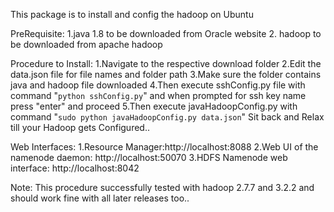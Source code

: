 This package is to install and config the hadoop on Ubuntu

PreRequisite:
  1.java 1.8 to be downloaded from Oracle website
  2. hadoop to be downloaded from apache hadoop
  
Procedure to Install:
  1.Navigate to the respective download folder
  2.Edit the data.json file for file names and folder path
  3.Make sure the folder contains java and hadoop file downloaded
  4.Then execute sshConfig.py file with command "```python sshConfig.py```" and when prompted for ssh key name press "enter" and proceed
  5.Then execute javaHadoopConfig.py with command "```sudo python javaHadoopConfig.py data.json```"
  Sit back and Relax till your Hadoop gets Configured..
  
  Web Interfaces:
    1.Resource Manager:http://localhost:8088
    2.Web UI of the namenode daemon: http://localhost:50070
    3.HDFS Namenode web interface: http://localhost:8042
    
Note:
  This procedure successfully tested with hadoop 2.7.7 and 3.2.2 and should work fine with all later releases too..
